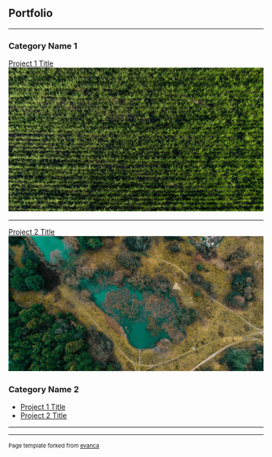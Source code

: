 ## Portfolio

---

### Category Name 1 

[Project 1 Title](/sample_page)
<img src="images/field.jpg?raw=true"/>

---
[Project 2 Title](/pdf/sample_presentation.pdf)
<img src="images/bluelake.jpg?raw=true"/>


### Category Name 2

- [Project 1 Title](http://example.com/)
- [Project 2 Title](http://example.com/)
---

---
<p style="font-size:11px">Page template forked from <a href="https://github.com/evanca/quick-portfolio">evanca</a></p>
<!-- Remove above link if you don't want to attibute -->
